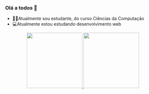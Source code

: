 ### Olá a todos 👋

- 🧙‍♂️Atualmente sou estudante, do curso Ciências da Computação
- 💻Atualmente estou estudando desenvolvimento web

<div align="center">
  <a href="https://github.com/rafaballerini">
  <img height="180em" src="https://github-readme-stats.vercel.app/api?username=andresmarques&show_icons=true&theme=radical&include_all_commits=true&count_private=true"/>
  <img height="180em" src="https://github-readme-stats.vercel.app/api/top-langs/?username=andresmarques&layout=compact&langs_count=7&theme=tokyonight"/>
</div>
